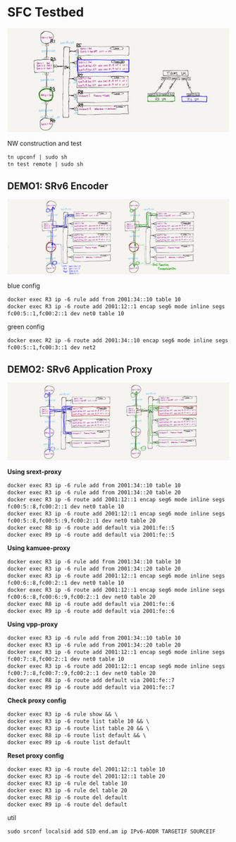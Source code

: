
# SFC Testbed

![](./img/topo.png)

NW construction and test
```
tn upconf | sudo sh
tn test remote | sudo sh
```

## DEMO1: SRv6 Encoder

![](./img/encoder.png)

blue config
```
docker exec R3 ip -6 rule add from 2001:34::10 table 10
docker exec R3 ip -6 route add 2001:12::1 encap seg6 mode inline segs fc00:5::1,fc00:2::1 dev net0 table 10
```

green config
```
docker exec R2 ip -6 route add 2001:34::10 encap seg6 mode inline segs fc00:5::1,fc00:3::1 dev net2
```

## DEMO2: SRv6 Application Proxy

![](./img/proxy.png)

**Using srext-proxy**
```
docker exec R3 ip -6 rule add from 2001:34::10 table 10
docker exec R3 ip -6 rule add from 2001:34::20 table 20
docker exec R3 ip -6 route add 2001:12::1 encap seg6 mode inline segs fc00:5::8,fc00:2::1 dev net0 table 10
docker exec R3 ip -6 route add 2001:12::1 encap seg6 mode inline segs fc00:5::8,fc00:5::9,fc00:2::1 dev net0 table 20
docker exec R8 ip -6 route add default via 2001:fe::5
docker exec R9 ip -6 route add default via 2001:fe::5
```

**Using kamuee-proxy**
```
docker exec R3 ip -6 rule add from 2001:34::10 table 10
docker exec R3 ip -6 rule add from 2001:34::20 table 20
docker exec R3 ip -6 route add 2001:12::1 encap seg6 mode inline segs fc00:6::8,fc00:2::1 dev net0 table 10
docker exec R3 ip -6 route add 2001:12::1 encap seg6 mode inline segs fc00:6::8,fc00:6::9,fc00:2::1 dev net0 table 20
docker exec R8 ip -6 route add default via 2001:fe::6
docker exec R9 ip -6 route add default via 2001:fe::6
```

**Using vpp-proxy**
```
docker exec R3 ip -6 rule add from 2001:34::10 table 10
docker exec R3 ip -6 rule add from 2001:34::20 table 20
docker exec R3 ip -6 route add 2001:12::1 encap seg6 mode inline segs fc00:7::8,fc00:2::1 dev net0 table 10
docker exec R3 ip -6 route add 2001:12::1 encap seg6 mode inline segs fc00:7::8,fc00:7::9,fc00:2::1 dev net0 table 20
docker exec R8 ip -6 route add default via 2001:fe::7
docker exec R9 ip -6 route add default via 2001:fe::7
```

**Check proxy config**
```
docker exec R3 ip -6 rule show && \
docker exec R3 ip -6 route list table 10 && \
docker exec R3 ip -6 route list table 20 && \
docker exec R8 ip -6 route list default && \
docker exec R9 ip -6 route list default
```

**Reset proxy config**
```
docker exec R3 ip -6 route del 2001:12::1 table 10
docker exec R3 ip -6 route del 2001:12::1 table 20
docker exec R3 ip -6 rule del table 10
docker exec R3 ip -6 rule del table 20
docker exec R8 ip -6 route del default
docker exec R9 ip -6 route del default
```

util
```
sudo srconf localsid add SID end.am ip IPv6-ADDR TARGETIF SOURCEIF
```
